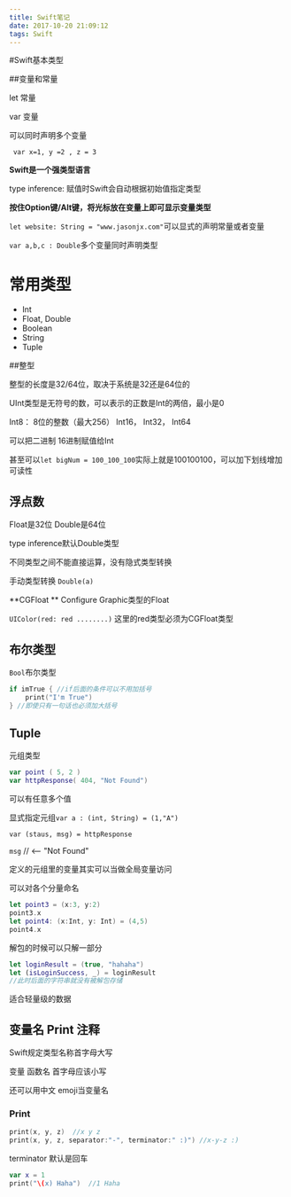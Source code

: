 ```yaml
---
title: Swift笔记
date: 2017-10-20 21:09:12
tags: Swift
---
```


#Swift基本类型

##变量和常量

let 常量

var 变量

可以同时声明多个变量

` var x=1, y =2 , z = 3`

**Swift是一个强类型语言**

type inference: 赋值时Swift会自动根据初始值指定类型

**按住Option键/Alt键，将光标放在变量上即可显示变量类型**



`let website: String = "www.jasonjx.com"`可以显式的声明常量或者变量

`var a,b,c : Double`多个变量同时声明类型

# 常用类型

- Int 
- Float, Double
- Boolean
- String
- Tuple

##整型

整型的长度是32/64位，取决于系统是32还是64位的

UInt类型是无符号的数，可以表示的正数是Int的两倍，最小是0



Int8： 8位的整数（最大256） Int16， Int32， Int64



可以把二进制 16进制赋值给Int



甚至可以`let bigNum = 100_100_100`实际上就是100100100，可以加下划线增加可读性

## 浮点数

Float是32位 Double是64位

type inference默认Double类型



不同类型之间不能直接运算，没有隐式类型转换

手动类型转换 `Double(a)`



**CGFloat ** Configure Graphic类型的Float

`UIColor(red: red ........)` 这里的red类型必须为CGFloat类型



## 布尔类型

`Bool`布尔类型

```swift
if imTrue { //if后面的条件可以不用加括号
    print("I'm True")
} //即使只有一句话也必须加大括号
```



## Tuple

元组类型

```swift
var point ( 5, 2 )
var httpResponse( 404, "Not Found")
```



可以有任意多个值



显式指定元组`var a : (int, String) = (1,"A")`



`var (staus, msg) = httpResponse`

`msg`  // <— "Not Found"

定义的元组里的变量其实可以当做全局变量访问





可以对各个分量命名

```swift
let point3 = (x:3, y:2)
point3.x
let point4: (x:Int, y: Int) = (4,5)
point4.x
```



解包的时候可以只解一部分

```swift
let loginResult = (true, "hahaha")
let (isLoginSuccess, _) = loginResult
//此时后面的字符串就没有被解包存储
```

适合轻量级的数据

## 变量名 Print 注释

Swift规定类型名称首字母大写

变量 函数名 首字母应该小写

还可以用中文 emoji当变量名



### Print

```swift
print(x, y, z)	//x y z
print(x, y, z, separator:"-", terminator:" :)") //x-y-z :)
```

terminator 默认是回车



```swift
var x = 1
print("\(x) Haha")  //1 Haha
```


